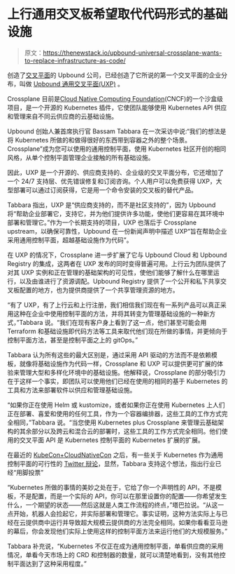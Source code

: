 # 上行通用交叉板希望取代代码形式的基础设施

> 原文：<https://thenewstack.io/upbound-universal-crossplane-wants-to-replace-infrastructure-as-code/>

创造了[交叉平面](https://crossplane.io/)的 Upbound 公司，已经创造了它所说的第一个交叉平面的企业分布，叫做 [Upbound 通用交叉平面(UXP)](https://www.upbound.io/uxp/) 。

Crossplane 目前是[Cloud Native Computing Foundation](https://cncf.io/?utm_content=inline-mention)(CNCF)的一个沙盒级项目，是一个开源的 Kubernetes 插件，它使团队能够使用 Kubernetes API 供应和管理来自不同云供应商的云基础设施。

Upbound 创始人兼首席执行官 Bassam Tabbara 在一次采访中说:“我们的想法是将 Kubernetes 所做的和做得很好的东西带到容器之外的整个场景。Crossplane”成为您可以使用的通用控制平面，使用 Kubernetes 社区开创的相同风格，从单个控制平面管理企业接触的所有基础设施。

因此，UXP 是一个开源的、供应商支持的、企业级的交叉平面分布，它还增加了一个 24/7 支持层、优先错误修复和订阅咨询。个人用户可以免费获得 UXP，大型部署可以通过订阅获得，它是用一个命令安装的交叉板的替代产品。

Tabbara 指出，UXP 是“供应商支持的，而不是社区支持的”，因为 Upbound 将“帮助企业部署它，支持它，并为他们提供许多功能，使他们更容易在其环境中部署和管理它。”作为一个长期支持的项目，UXP 也落后于 Crossplane upstream，以确保可靠性，Upbound 在一份新闻声明中描述 UXP“旨在帮助企业采用通用控制平面，超越基础设施作为代码”。

在 UXP 的情况下，Crossplane 进一步扩展了它与 Upbound Cloud 和 Upbound Registry 的集成，这两者在 UXP 发布的同时变得普遍可用。上行云为团队提供了对其 UXP 实例和正在管理的基础架构的可见性，使他们能够了解什么在哪里运行，以及由谁进行了资源调配。Upbound Registry 提供了一个公开和私下共享交叉板配置的地方，也为提供商提供了一个共享管理资源的地方。

“有了 UXP，有了上行云和上行注册，我们相信我们现在有一系列产品可以真正采用这种在企业中使用控制平面的方法，并将其转变为管理基础设施的一种新方式，”Tabbara 说。“我们在现有客户身上看到了这一点，他们甚至可能会用 Terraform 和基础设施即代码方法等工具来取代他们现在所做的事情，并更倾向于控制平面方法，甚至是控制平面之上的 gitOps。”

Tabbara 认为所有这些的最大区别是，通过采用 API 驱动的方法而不是依赖模板，就像将基础设施作为代码一样，Crossplane 和 UXP 可以提供更可扩展的体验来管理大型和多样化环境中的基础设施。他解释说，Crossplane 的部分吸引力在于这样一个事实，即团队可以使用他们已经在使用的相同的基于 Kubernetes 的工具和方法来部署软件以供应和管理基础设施。

“如果你正在使用 Helm 或 kustomize，或者如果你正在使用 Kubernetes 上人们正在部署、喜爱和使用的任何工具，作为一个容器编排器，这些工具的工作方式完全相同，”Tabbara 说。“当您使用 Kubernetes plus Crossplane 来管理云基础架构的其余部分以及跨云和混合云的部署时，这些工具的工作方式完全相同。他们使用的交叉平面 API 是 Kubernetes 控制平面的 Kubernetes 扩展的扩展。

在最近的 [KubeCon+CloudNativeCon](https://www.cncf.io/kubecon-cloudnativecon-events/?utm_content=inline-mention) 之后，有一些关于 Kubernetes 作为通用控制平面的可行性的 [Twitter 辩论](https://twitter.com/adamhjk/status/1389945779641409541)，显然，Tabbara 支持这个想法，指出行业已经“用脚投票”

“Kubernetes 所做的事情的美妙之处在于，它给了你一个声明性的 API，不是模板，不是配置，而是一个实际的 API，你可以在那里设置你的配置——你希望发生什么，一个期望的状态——然后这就是人类工作流程的终点，”塔巴拉说。“从这一点开始，机器人会捡起它，并实际部署和管理它。事实证明，这种方法实际上与已经在云提供商中运行并导致超大规模云提供商的方法完全相同。如果你看看亚马逊的幕后，你会发现他们实际上使用这样的控制平面方法来运行他们的大规模服务。”

Tabbara 补充说，“Kubernetes 不仅正在成为通用控制平面，单看供应商的采用情况，单看今天市场上的 CRD 和控制器的数量，就可以清楚地看到，没有其他控制平面达到了这种采用程度。”

<svg xmlns:xlink="http://www.w3.org/1999/xlink" viewBox="0 0 68 31" version="1.1"><title>Group</title> <desc>Created with Sketch.</desc></svg>